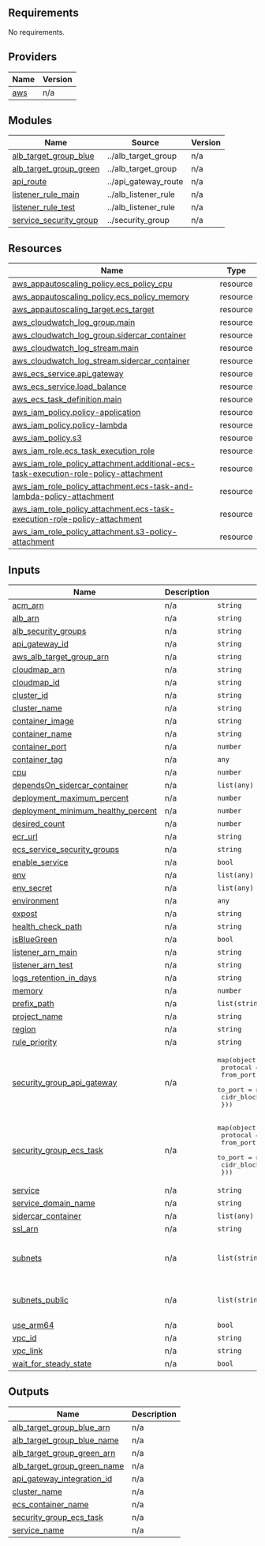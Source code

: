 ## Requirements

No requirements.

## Providers

| Name | Version |
|------|---------|
| <a name="provider_aws"></a> [aws](#provider\_aws) | n/a |

## Modules

| Name | Source | Version |
|------|--------|---------|
| <a name="module_alb_target_group_blue"></a> [alb\_target\_group\_blue](#module\_alb\_target\_group\_blue) | ../alb_target_group | n/a |
| <a name="module_alb_target_group_green"></a> [alb\_target\_group\_green](#module\_alb\_target\_group\_green) | ../alb_target_group | n/a |
| <a name="module_api_route"></a> [api\_route](#module\_api\_route) | ../api_gateway_route | n/a |
| <a name="module_listener_rule_main"></a> [listener\_rule\_main](#module\_listener\_rule\_main) | ../alb_listener_rule | n/a |
| <a name="module_listener_rule_test"></a> [listener\_rule\_test](#module\_listener\_rule\_test) | ../alb_listener_rule | n/a |
| <a name="module_service_security_group"></a> [service\_security\_group](#module\_service\_security\_group) | ../security_group | n/a |

## Resources

| Name | Type |
|------|------|
| [aws_appautoscaling_policy.ecs_policy_cpu](https://registry.terraform.io/providers/hashicorp/aws/latest/docs/resources/appautoscaling_policy) | resource |
| [aws_appautoscaling_policy.ecs_policy_memory](https://registry.terraform.io/providers/hashicorp/aws/latest/docs/resources/appautoscaling_policy) | resource |
| [aws_appautoscaling_target.ecs_target](https://registry.terraform.io/providers/hashicorp/aws/latest/docs/resources/appautoscaling_target) | resource |
| [aws_cloudwatch_log_group.main](https://registry.terraform.io/providers/hashicorp/aws/latest/docs/resources/cloudwatch_log_group) | resource |
| [aws_cloudwatch_log_group.sidercar_container](https://registry.terraform.io/providers/hashicorp/aws/latest/docs/resources/cloudwatch_log_group) | resource |
| [aws_cloudwatch_log_stream.main](https://registry.terraform.io/providers/hashicorp/aws/latest/docs/resources/cloudwatch_log_stream) | resource |
| [aws_cloudwatch_log_stream.sidercar_container](https://registry.terraform.io/providers/hashicorp/aws/latest/docs/resources/cloudwatch_log_stream) | resource |
| [aws_ecs_service.api_gateway](https://registry.terraform.io/providers/hashicorp/aws/latest/docs/resources/ecs_service) | resource |
| [aws_ecs_service.load_balance](https://registry.terraform.io/providers/hashicorp/aws/latest/docs/resources/ecs_service) | resource |
| [aws_ecs_task_definition.main](https://registry.terraform.io/providers/hashicorp/aws/latest/docs/resources/ecs_task_definition) | resource |
| [aws_iam_policy.policy-application](https://registry.terraform.io/providers/hashicorp/aws/latest/docs/resources/iam_policy) | resource |
| [aws_iam_policy.policy-lambda](https://registry.terraform.io/providers/hashicorp/aws/latest/docs/resources/iam_policy) | resource |
| [aws_iam_policy.s3](https://registry.terraform.io/providers/hashicorp/aws/latest/docs/resources/iam_policy) | resource |
| [aws_iam_role.ecs_task_execution_role](https://registry.terraform.io/providers/hashicorp/aws/latest/docs/resources/iam_role) | resource |
| [aws_iam_role_policy_attachment.additional-ecs-task-execution-role-policy-attachment](https://registry.terraform.io/providers/hashicorp/aws/latest/docs/resources/iam_role_policy_attachment) | resource |
| [aws_iam_role_policy_attachment.ecs-task-and-lambda-policy-attachment](https://registry.terraform.io/providers/hashicorp/aws/latest/docs/resources/iam_role_policy_attachment) | resource |
| [aws_iam_role_policy_attachment.ecs-task-execution-role-policy-attachment](https://registry.terraform.io/providers/hashicorp/aws/latest/docs/resources/iam_role_policy_attachment) | resource |
| [aws_iam_role_policy_attachment.s3-policy-attachment](https://registry.terraform.io/providers/hashicorp/aws/latest/docs/resources/iam_role_policy_attachment) | resource |

## Inputs

| Name | Description | Type | Default | Required |
|------|-------------|------|---------|:--------:|
| <a name="input_acm_arn"></a> [acm\_arn](#input\_acm\_arn) | n/a | `string` | `null` | no |
| <a name="input_alb_arn"></a> [alb\_arn](#input\_alb\_arn) | n/a | `string` | `null` | no |
| <a name="input_alb_security_groups"></a> [alb\_security\_groups](#input\_alb\_security\_groups) | n/a | `string` | `null` | no |
| <a name="input_api_gateway_id"></a> [api\_gateway\_id](#input\_api\_gateway\_id) | n/a | `string` | `null` | no |
| <a name="input_aws_alb_target_group_arn"></a> [aws\_alb\_target\_group\_arn](#input\_aws\_alb\_target\_group\_arn) | n/a | `string` | `null` | no |
| <a name="input_cloudmap_arn"></a> [cloudmap\_arn](#input\_cloudmap\_arn) | n/a | `string` | `null` | no |
| <a name="input_cloudmap_id"></a> [cloudmap\_id](#input\_cloudmap\_id) | n/a | `string` | `null` | no |
| <a name="input_cluster_id"></a> [cluster\_id](#input\_cluster\_id) | n/a | `string` | `null` | no |
| <a name="input_cluster_name"></a> [cluster\_name](#input\_cluster\_name) | n/a | `string` | `null` | no |
| <a name="input_container_image"></a> [container\_image](#input\_container\_image) | n/a | `string` | `null` | no |
| <a name="input_container_name"></a> [container\_name](#input\_container\_name) | n/a | `string` | `null` | no |
| <a name="input_container_port"></a> [container\_port](#input\_container\_port) | n/a | `number` | `null` | no |
| <a name="input_container_tag"></a> [container\_tag](#input\_container\_tag) | n/a | `any` | `null` | no |
| <a name="input_cpu"></a> [cpu](#input\_cpu) | n/a | `number` | `256` | no |
| <a name="input_dependsOn_sidercar_container"></a> [dependsOn\_sidercar\_container](#input\_dependsOn\_sidercar\_container) | n/a | `list(any)` | `null` | no |
| <a name="input_deployment_maximum_percent"></a> [deployment\_maximum\_percent](#input\_deployment\_maximum\_percent) | n/a | `number` | `200` | no |
| <a name="input_deployment_minimum_healthy_percent"></a> [deployment\_minimum\_healthy\_percent](#input\_deployment\_minimum\_healthy\_percent) | n/a | `number` | `100` | no |
| <a name="input_desired_count"></a> [desired\_count](#input\_desired\_count) | n/a | `number` | `1` | no |
| <a name="input_ecr_url"></a> [ecr\_url](#input\_ecr\_url) | n/a | `string` | `null` | no |
| <a name="input_ecs_service_security_groups"></a> [ecs\_service\_security\_groups](#input\_ecs\_service\_security\_groups) | n/a | `string` | `null` | no |
| <a name="input_enable_service"></a> [enable\_service](#input\_enable\_service) | n/a | `bool` | `false` | no |
| <a name="input_env"></a> [env](#input\_env) | n/a | `list(any)` | `null` | no |
| <a name="input_env_secret"></a> [env\_secret](#input\_env\_secret) | n/a | `list(any)` | `null` | no |
| <a name="input_environment"></a> [environment](#input\_environment) | n/a | `any` | `null` | no |
| <a name="input_expost"></a> [expost](#input\_expost) | n/a | `string` | `null` | no |
| <a name="input_health_check_path"></a> [health\_check\_path](#input\_health\_check\_path) | n/a | `string` | `null` | no |
| <a name="input_isBlueGreen"></a> [isBlueGreen](#input\_isBlueGreen) | n/a | `bool` | `false` | no |
| <a name="input_listener_arn_main"></a> [listener\_arn\_main](#input\_listener\_arn\_main) | n/a | `string` | `null` | no |
| <a name="input_listener_arn_test"></a> [listener\_arn\_test](#input\_listener\_arn\_test) | n/a | `string` | `null` | no |
| <a name="input_logs_retention_in_days"></a> [logs\_retention\_in\_days](#input\_logs\_retention\_in\_days) | n/a | `string` | `null` | no |
| <a name="input_memory"></a> [memory](#input\_memory) | n/a | `number` | `512` | no |
| <a name="input_prefix_path"></a> [prefix\_path](#input\_prefix\_path) | n/a | `list(string)` | `null` | no |
| <a name="input_project_name"></a> [project\_name](#input\_project\_name) | n/a | `string` | `null` | no |
| <a name="input_region"></a> [region](#input\_region) | n/a | `string` | n/a | yes |
| <a name="input_rule_priority"></a> [rule\_priority](#input\_rule\_priority) | n/a | `string` | `null` | no |
| <a name="input_security_group_api_gateway"></a> [security\_group\_api\_gateway](#input\_security\_group\_api\_gateway) | n/a | <pre>map(object({<br>    protocal   = string<br>    from_port  = number<br>    to_port    = number<br>    cidr_block = list(string)<br>  }))</pre> | `null` | no |
| <a name="input_security_group_ecs_task"></a> [security\_group\_ecs\_task](#input\_security\_group\_ecs\_task) | n/a | <pre>map(object({<br>    protocal   = string<br>    from_port  = number<br>    to_port    = number<br>    cidr_block = list(string)<br>  }))</pre> | `null` | no |
| <a name="input_service"></a> [service](#input\_service) | n/a | `string` | `null` | no |
| <a name="input_service_domain_name"></a> [service\_domain\_name](#input\_service\_domain\_name) | n/a | `string` | `null` | no |
| <a name="input_sidercar_container"></a> [sidercar\_container](#input\_sidercar\_container) | n/a | `list(any)` | `[]` | no |
| <a name="input_ssl_arn"></a> [ssl\_arn](#input\_ssl\_arn) | n/a | `string` | `null` | no |
| <a name="input_subnets"></a> [subnets](#input\_subnets) | n/a | `list(string)` | <pre>[<br>  "",<br>  ""<br>]</pre> | no |
| <a name="input_subnets_public"></a> [subnets\_public](#input\_subnets\_public) | n/a | `list(string)` | <pre>[<br>  ""<br>]</pre> | no |
| <a name="input_use_arm64"></a> [use\_arm64](#input\_use\_arm64) | n/a | `bool` | `false` | no |
| <a name="input_vpc_id"></a> [vpc\_id](#input\_vpc\_id) | n/a | `string` | `null` | no |
| <a name="input_vpc_link"></a> [vpc\_link](#input\_vpc\_link) | n/a | `string` | `null` | no |
| <a name="input_wait_for_steady_state"></a> [wait\_for\_steady\_state](#input\_wait\_for\_steady\_state) | n/a | `bool` | `false` | no |

## Outputs

| Name | Description |
|------|-------------|
| <a name="output_alb_target_group_blue_arn"></a> [alb\_target\_group\_blue\_arn](#output\_alb\_target\_group\_blue\_arn) | n/a |
| <a name="output_alb_target_group_blue_name"></a> [alb\_target\_group\_blue\_name](#output\_alb\_target\_group\_blue\_name) | n/a |
| <a name="output_alb_target_group_green_arn"></a> [alb\_target\_group\_green\_arn](#output\_alb\_target\_group\_green\_arn) | n/a |
| <a name="output_alb_target_group_green_name"></a> [alb\_target\_group\_green\_name](#output\_alb\_target\_group\_green\_name) | n/a |
| <a name="output_api_gateway_integration_id"></a> [api\_gateway\_integration\_id](#output\_api\_gateway\_integration\_id) | n/a |
| <a name="output_cluster_name"></a> [cluster\_name](#output\_cluster\_name) | n/a |
| <a name="output_ecs_container_name"></a> [ecs\_container\_name](#output\_ecs\_container\_name) | n/a |
| <a name="output_security_group_ecs_task"></a> [security\_group\_ecs\_task](#output\_security\_group\_ecs\_task) | n/a |
| <a name="output_service_name"></a> [service\_name](#output\_service\_name) | n/a |
